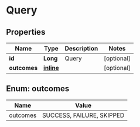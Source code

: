 
# Query

## Properties
| Name | Type | Description | Notes |
| ------------ | ------------- | ------------- | ------------- |
| **id** | **Long** | Query |  [optional] |
| **outcomes** | [**inline**](#List&lt;Outcomes&gt;) |  |  [optional] |


<a id="List<Outcomes>"></a>
## Enum: outcomes
| Name | Value |
| ---- | ----- |
| outcomes | SUCCESS, FAILURE, SKIPPED |



